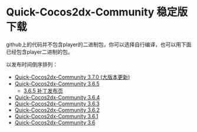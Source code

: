 # Quick-Cocos2dx-Community 稳定版下载

github上的代码并不包含player的二进制包，你可以选择自行编译，也可以用下面已经包含player二进制的包。

以发布时间倒序排列：

* [Quick-Cocos2dx-Community 3.7.0 (大版本更新)](./3-7-.md)
* [Quick-Cocos2dx-Community 3.6.5](./3-6-5.md)
	* [3.6.5 补丁发布页](./patch/3-6-5.md)
* [Quick-Cocos2dx-Community 3.6.4](./3-6-4.md)
* [Quick-Cocos2dx-Community 3.6.3](./3-6-3.md)
* [Quick-Cocos2dx-Community 3.6.2](./3-6-2.md)
* [Quick-Cocos2dx-Community 3.6.1](./3-6-1.md)
* [Quick-Cocos2dx-Community 3.6](./3-6-0.md)